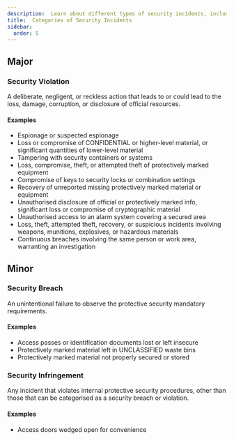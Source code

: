 ```yaml
---
description:  Learn about different types of security incidents, including violations, breaches, and infringements. 
title:  Categories of Security Incidents
sidebar:
  order: 5
---
```




## Major

### Security Violation

A deliberate, negligent, or reckless action that leads to or could lead to the loss, damage, corruption, or disclosure of official resources.

#### Examples

- Espionage or suspected espionage
- Loss or compromise of CONFIDENTIAL or higher-level material, or significant quantities of lower-level material
- Tampering with security containers or systems
- Loss, compromise, theft, or attempted theft of protectively marked equipment
- Compromise of keys to security locks or combination settings
- Recovery of unreported missing protectively marked material or equipment
- Unauthorised disclosure of official or protectively marked info, significant loss or compromise of cryptographic material
- Unauthorised access to an alarm system covering a secured area
- Loss, theft, attempted theft, recovery, or suspicious incidents involving weapons, munitions, explosives, or hazardous materials
- Continuous breaches involving the same person or work area, warranting an investigation

## Minor

### Security Breach

An unintentional failure to observe the protective security mandatory requirements.

#### Examples

- Access passes or identification documents lost or left insecure
- Protectively marked material left in UNCLASSIFIED waste bins
- Protectively marked material not properly secured or stored

### Security Infringement

Any incident that violates internal protective security procedures, other than those that can be categorised as a security breach or violation.

#### Examples

- Access doors wedged open for convenience
